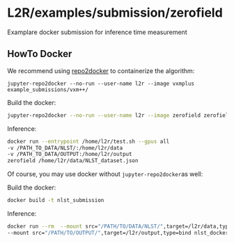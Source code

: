 
# L2R/examples/submission/zerofield

Examplare docker submission for inference time measurement

## HowTo Docker

We recommend using [repo2docker](https://github.com/jupyterhub/repo2docker) to containerize the algorithm:

`jupyter-repo2docker --no-run --user-name l2r --image vxmplus example_submissions/vxm++/`

Build the docker:

```bash
jupyter-repo2docker --no-run --user-name l2r --image zerofield zerofield/
```

Inference:

```bash
docker run --entrypoint /home/l2r/test.sh --gpus all 
-v /PATH_TO_DATA/NLST/:/home/l2r/data 
-v /PATH_TO_DATA/OUTPUT:/home/l2r/output 
zerofield /home/l2r/data/NLST_dataset.json
```

Of course, you may use docker without `jupyter-repo2docker`as well:

Build the docker:

```bash
docker build -t nlst_submission 
```

Inference:

```bash
docker run --rm  --mount src="/PATH/TO/DATA/NLST/",target=/l2r/data,type=bind 
--mount src="/PATH/TO/OUTPUT/",target=/l2r/output,type=bind nlst_dockerd -c /l2r/data/NLST_dataset.json
```
